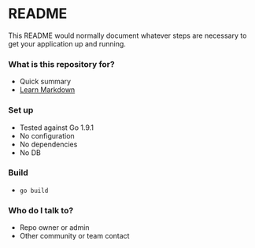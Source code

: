 # README #

This README would normally document whatever steps are necessary to get your application up and running.

### What is this repository for? ###

* Quick summary
* [Learn Markdown](https://bitbucket.org/tutorials/markdowndemo)

### Set up ###

* Tested against Go 1.9.1
* No configuration
* No dependencies
* No DB

### Build ###

* `go build`

### Who do I talk to? ###

* Repo owner or admin
* Other community or team contact
